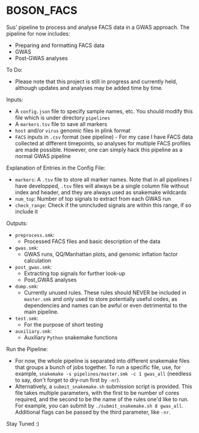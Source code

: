 # BOSON_FACS
Sus' pipeline to process and analyse FACS data in a GWAS approach. The pipeline for now includes:
* Preparing and formatting FACS data
* GWAS
* Post-GWAS analyses

To Do:
* Please note that this project is still in progress and currently held, although updates and analyses may be added time by time.

Inputs:
* A `config.json` file to specify sample names, etc. You should modify this file which is under directory `pipelines`
* A `markers.tsv` file to save all markers
* `host` and/or `virus` genomic files in plink format
* `FACS` inputs in `.csv` format (see pipeline) - For my case I have FACS data collected at different timepoints, so analyses for multiple FACS profiles are made possible. However, one can simply hack this pipeline as a normal GWAS pipeline

Explanation of Entries in the Config File:
* `markers`: A `.tsv` file to store all marker names. Note that in all pipelines I have developped, `.tsv` files will always be a single column file without index and header, and they are always used as snakemake wildcards
* `num_top`: Number of top signals to extract from each GWAS run
* `check_range`: Check if the unincluded signals are within this range, if so include it

Outputs:
* `preprocess.smk`:
    * Processed FACS files and basic description of the data
* `gwas.smk`:
    * GWAS runs, QQ/Manhattan plots, and genomic inflation factor calculation
* `post_gwas.smk`:
    * Extracting top signals for further look-up
    * Post_GWAS analyses
* `dump.smk`:
    * Currently unused rules. These rules should NEVER be included in `master.smk` and only used to store potentially useful codes, as dependencies and names can be awful or even detrimental to the main pipeline.
* `test.smk`:
    * For the purpose of short testing
* `auxiliary.smk`:
    * Auxiliary `Python` snakemake functions

Run the Pipeline:
* For now, the whole pipeline is separated into different snakemake files that groups a bunch of jobs together. To run a specific file, use, for example, `snakemake -s pipelines/master.smk -c 1 gwas_all` (needless to say, don't forget to dry-run first by `-nr`).
* Alternatively, a `submit_snakemake.sh` submission script is provided. This file takes multiple parameters, with the first to be number of cores required, and the second to be the name of the rules one'd like to run. For example, you can submit by `./submit_snakemake.sh 8 gwas_all`. Additional flags can be passed by the third parameter, like `-nr`.

Stay Tuned :)


